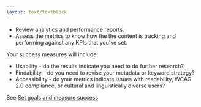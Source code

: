```yaml
---
layout: text/textblock
---
```


- Review analytics and performance reports.
- Assess the metrics to know how the the content is tracking and performing against any KPIs that you’ve set. 

Your success measures will include:

- Usability - do the results indicate you need to do further research?
- Findability - do you need to revise your metadata or keyword strategy?
- Accessibility - do your metrics indicate issues with readability, WCAG 2.0 compliance, or cultural and linguistically diverse users?

See [Set goals and measure success](/content-strategy/set-goals-measure-success/)


